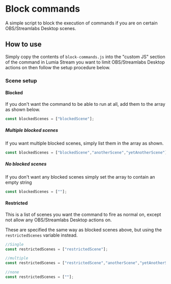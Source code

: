 # Block commands

A simple script to block the execution of commands if you are on certain OBS/Streamlabs Desktop scenes.

## How to use

Simply copy the contents of `block-commands.js` into the "custom JS" section of the command in Lumia Stream you want to limit OBS/Streamlabs Desktop actions on then follow the setup procedure below.

### Scene setup

#### Blocked

If you don't want the command to be able to run at all, add them to the array as shown below.

```Javascript
const blockedScenes = ["blockedScene"];
```

##### Multiple blocked scenes

If you want multiple blocked scenes, simply list them in the array as shown.

```Javascript
const blockedScenes = ["blockedScene","anotherScene","yetAnotherScene"];
```

##### No blocked scenes

If you don't want any blocked scenes simply set the array to contain an empty string

```Javascript
const blockedScenes = [""];
```

#### Restricted

This is a list of scenes you want the command to fire as normal on, except not allow any OBS/Streamlabs Desktop actions on.

These are specified the same way as blocked scenes above, but using the `restrictedScenes` variable instead.

```Javascript
//Single
const restrictedScenes = ["restrictedScene"];

//multiple
const restrictedScenes = ["restrictedScene","anotherScene","yetAnotherScene"];

//none
const restrictedScenes = [""];
```
